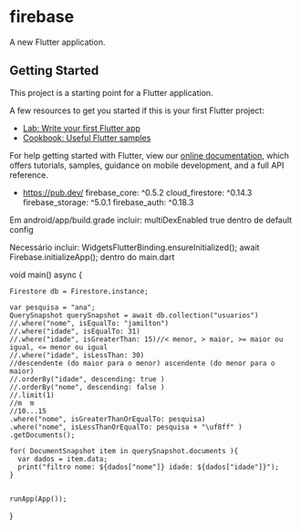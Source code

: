 # firebase

A new Flutter application.

## Getting Started

This project is a starting point for a Flutter application.

A few resources to get you started if this is your first Flutter project:

- [Lab: Write your first Flutter app](https://flutter.dev/docs/get-started/codelab)
- [Cookbook: Useful Flutter samples](https://flutter.dev/docs/cookbook)

For help getting started with Flutter, view our
[online documentation](https://flutter.dev/docs), which offers tutorials,
samples, guidance on mobile development, and a full API reference.

- https://pub.dev/
firebase_core: ^0.5.2
cloud_firestore: ^0.14.3
firebase_storage: ^5.0.1
firebase_auth: ^0.18.3

Em android/app/build.grade
incluir:
multiDexEnabled true
dentro de default config

Necessário incluir:
 WidgetsFlutterBinding.ensureInitialized();
  await Firebase.initializeApp();
  dentro do main.dart



  void main() async {

    Firestore db = Firestore.instance;

    var pesquisa = "ana";
    QuerySnapshot querySnapshot = await db.collection("usuarios")
    //.where("nome", isEqualTo: "jamilton")
    //.where("idade", isEqualTo: 31)
    //.where("idade", isGreaterThan: 15)//< menor, > maior, >= maior ou igual, <= menor ou igual
    //.where("idade", isLessThan: 30)
    //descendente (do maior para o menor) ascendente (do menor para o maior)
    //.orderBy("idade", descending: true )
    //.orderBy("nome", descending: false )
    //.limit(1)
    //m  m
    //10...15
    .where("nome", isGreaterThanOrEqualTo: pesquisa)
    .where("nome", isLessThanOrEqualTo: pesquisa + "\uf8ff" )
    .getDocuments();

    for( DocumentSnapshot item in querySnapshot.documents ){
      var dados = item.data;
      print("filtro nome: ${dados["nome"]} idade: ${dados["idade"]}");
    }


    runApp(App());

  }

